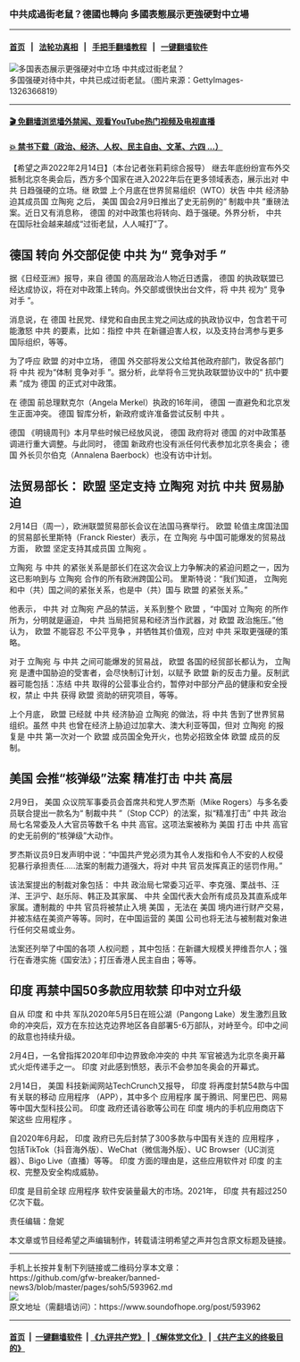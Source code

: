 ### 中共成過街老鼠？德國也轉向  多國表態展示更強硬對中立場 
------------------------

#### [首页](https://github.com/gfw-breaker/banned-news3/blob/master/README.md) &nbsp;&nbsp;|&nbsp;&nbsp; [法轮功真相](https://github.com/begood0513/basic/blob/master/README.md)  &nbsp;&nbsp;|&nbsp;&nbsp; [手把手翻墙教程](https://github.com/gfw-breaker/guides/wiki)  &nbsp;&nbsp;|&nbsp;&nbsp; [一键翻墙软件](https://github.com/gfw-breaker/nogfw/blob/master/README.md)  



<div><img alt="多国表态展示更强硬对中立场 中共成过街老鼠？" src="https://img.soundofhope.org/2022-02/gettyimages-1326366819-1644896586703.jpg"/>
<br/><figcaption class="caption">
 多国强硬对待中共，中共已成过街老鼠。（图片来源：GettyImages-1326366819）
</figcaption></div><hr/>

#### [ 🎬  免翻墙浏览墙外禁闻、观看YouTube热门视频及电视直播](https://github.com/gfw-breaker/HelloWorld)

#### [ 💥  禁书下载（政治、经济、人权、民主自由、文革、六四 ...）](https://github.com/gfw-breaker/books/blob/master/README.md)

<div><div class="Content__Wrapper sc-1bvya0-0 grZQxZ">
 <p class="meta-top">
  <span class="meta">
   【希望之声2022年2月14日】（本台记者张莉莉综合报导）
  </span>
  继去年底纷纷宣布外交抵制北京冬奥会后，西方多个国家在进入2022年后在更多领域表态，展示出对
  <ok href="/term/1059">
   中共
  </ok>
  日趋强硬的立场。继
  <ok href="/term/2689">
   欧盟
  </ok>
  上个月底在世界贸易组织（WTO）状告
  <ok href="/term/1059">
   中共
  </ok>
  经济胁迫其成员国
  <ok href="/term/29799">
   立陶宛
  </ok>
  之后，
  <ok href="/term/1045">
   美国
  </ok>
  国会2月9日推出了史无前例的“
  <ok href="/term/191558">
   制裁中共
  </ok>
  ”重磅法案。近日又有消息称，
  <ok href="/term/2242">
   德国
  </ok>
  的对中政策也将转向、趋于强硬。外界分析，
  <ok href="/term/1059">
   中共
  </ok>
  在国际社会越来越成“过街老鼠，人人喊打”了。
 </p>
 <h2>
  <ok href="/term/2242">
   德国
  </ok>
  转向 外交部促使
  <ok href="/term/1059">
   中共
  </ok>
  为“
  <ok href="/term/83776">
   竞争对手
  </ok>
  ”
 </h2>
 <p>
  据《日经亚洲》报导，来自
  <ok href="/term/2242">
   德国
  </ok>
  的高层政治人物近日透露，
  <ok href="/term/2242">
   德国
  </ok>
  的执政联盟已经达成协议，将在对中政策上转向。外交部或很快出台文件，将
  <ok href="/term/1059">
   中共
  </ok>
  视为“
  <ok href="/term/83776">
   竞争对手
  </ok>
  ”。
 </p>
 <p>
  消息说，在
  <ok href="/term/2242">
   德国
  </ok>
  社民党、绿党和自由民主党之间达成的执政协议中，包含若干可能激怒
  <ok href="/term/1059">
   中共
  </ok>
  的要素，比如：指控
  <ok href="/term/1059">
   中共
  </ok>
  在新疆迫害人权，以及支持台湾参与更多国际组织，等等。
 </p>
 <p>
  为了呼应
  <ok href="/term/2689">
   欧盟
  </ok>
  的对中立场，
  <ok href="/term/2242">
   德国
  </ok>
  外交部将发公文给其他政府部门，敦促各部门将
  <ok href="/term/1059">
   中共
  </ok>
  视为“体制
  <ok href="/term/83776">
   竞争对手
  </ok>
  ”。据分析，此举将令三党执政联盟协议中的“
  <ok href="/term/695794">
   抗中要素
  </ok>
  ”成为
  <ok href="/term/2242">
   德国
  </ok>
  的正式对中政策。
 </p>
 <p>
  在
  <ok href="/term/2242">
   德国
  </ok>
  前总理默克尔（Angela Merkel）执政的16年间，
  <ok href="/term/2242">
   德国
  </ok>
  一直避免和北京发生正面冲突。
  <ok href="/term/2242">
   德国
  </ok>
  智库分析，新政府或许准备尝试反制
  <ok href="/term/1059">
   中共
  </ok>
  。
 </p>
 <p>
  <ok href="/term/2242">
   德国
  </ok>
  《明镜周刊》本月早些时候已经放风说，
  <ok href="/term/2242">
   德国
  </ok>
  政府将对
  <ok href="/term/2242">
   德国
  </ok>
  的对中政策基调进行重大调整。与此同时，
  <ok href="/term/2242">
   德国
  </ok>
  新政府也没有派任何代表参加北京冬奥会；
  <ok href="/term/2242">
   德国
  </ok>
  外长贝尔伯克（Annalena Baerbock）也没有访中计划。
 </p>
 <h2>
  法贸易部长：
  <ok href="/term/2689">
   欧盟
  </ok>
  坚定支持
  <ok href="/term/29799">
   立陶宛
  </ok>
  对抗
  <ok href="/term/1059">
   中共
  </ok>
  贸易胁迫
 </h2>
 <p>
  2月14日（周一），欧洲联盟贸易部长会议在法国马赛举行。
  <ok href="/term/2689">
   欧盟
  </ok>
  轮值主席国法国的贸易部长里斯特（Franck Riester）表示，在
  <ok href="/term/29799">
   立陶宛
  </ok>
  与中国可能爆发的贸易战方面，
  <ok href="/term/2689">
   欧盟
  </ok>
  坚定支持其成员国
  <ok href="/term/29799">
   立陶宛
  </ok>
  。
 </p>
 <p>
  <ok href="/term/29799">
   立陶宛
  </ok>
  与
  <ok href="/term/1059">
   中共
  </ok>
  的紧张关系是部长们在这次会议上力争解决的紧迫问题之一，因为这已影响到与
  <ok href="/term/29799">
   立陶宛
  </ok>
  合作的所有欧洲跨国公司。 里斯特说：“我们知道，
  <ok href="/term/29799">
   立陶宛
  </ok>
  和中（共）国之间的紧张关系，也是中（共）国与
  <ok href="/term/2689">
   欧盟
  </ok>
  的紧张关系。”
 </p>
 <p>
  他表示，
  <ok href="/term/1059">
   中共
  </ok>
  对
  <ok href="/term/29799">
   立陶宛
  </ok>
  产品的禁运，关系到整个
  <ok href="/term/2689">
   欧盟
  </ok>
  ，“中国对
  <ok href="/term/29799">
   立陶宛
  </ok>
  的所作所为，分明就是逼迫，
  <ok href="/term/1059">
   中共
  </ok>
  当局把贸易和经济当作武器，对
  <ok href="/term/2689">
   欧盟
  </ok>
  政治施压。”他认为，
  <ok href="/term/2689">
   欧盟
  </ok>
  不能容忍
  <ok href="/term/219088">
   不公平竞争
  </ok>
  ，并牺牲其价值观，应对
  <ok href="/term/1059">
   中共
  </ok>
  采取更强硬的策略。
 </p>
 <p>
  对于
  <ok href="/term/29799">
   立陶宛
  </ok>
  与
  <ok href="/term/1059">
   中共
  </ok>
  之间可能爆发的贸易战，
  <ok href="/term/2689">
   欧盟
  </ok>
  各国的经贸部长都认为，
  <ok href="/term/29799">
   立陶宛
  </ok>
  是遭中国胁迫的受害者，会尽快制订计划，以赋予
  <ok href="/term/2689">
   欧盟
  </ok>
  新的反击力量。反制武器可能包括：冻结
  <ok href="/term/1059">
   中共
  </ok>
  取得的公营事业合约，暂停对中部分产品的健康和安全授权，禁止
  <ok href="/term/1059">
   中共
  </ok>
  获得
  <ok href="/term/2689">
   欧盟
  </ok>
  资助的研究项目，等等。
 </p>
 <p>
  上个月底，
  <ok href="/term/2689">
   欧盟
  </ok>
  已经就
  <ok href="/term/1059">
   中共
  </ok>
  经济胁迫
  <ok href="/term/29799">
   立陶宛
  </ok>
  的做法，将
  <ok href="/term/1059">
   中共
  </ok>
  吿到了世界贸易组织。虽然
  <ok href="/term/1059">
   中共
  </ok>
  也曾在经济上胁迫过加拿大、澳大利亚等国，但对
  <ok href="/term/29799">
   立陶宛
  </ok>
  的报复是
  <ok href="/term/1059">
   中共
  </ok>
  第一次对一个
  <ok href="/term/2689">
   欧盟
  </ok>
  成员国全免开火，也势必招致全体
  <ok href="/term/2689">
   欧盟
  </ok>
  成员的反制。
 </p>
 <h2>
  <ok href="/term/1045">
   美国
  </ok>
  会推“核弹级”法案 精准打击
  <ok href="/term/1059">
   中共
  </ok>
  高层
 </h2>
 <p>
  2月9日，
  <ok href="/term/1045">
   美国
  </ok>
  众议院军事委员会首席共和党人罗杰斯（Mike Rogers）与多名委员联合提出一款名为“
  <ok href="/term/191558">
   制裁中共
  </ok>
  ”（Stop CCP）的法案，拟“精准打击”
  <ok href="/term/1059">
   中共
  </ok>
  政治局七名常委及人大官员等数千名
  <ok href="/term/1059">
   中共
  </ok>
  高官。这项法案被称为
  <ok href="/term/1045">
   美国
  </ok>
  打击
  <ok href="/term/1059">
   中共
  </ok>
  高官的史无前例的“核弹级”大动作。
 </p>
 <p>
  罗杰斯议员9日发声明中说：“中国共产党必须为其令人发指和令人不安的人权侵犯暴行承担责任.....法案的制裁力道强大，将对
  <ok href="/term/1059">
   中共
  </ok>
  官员发挥真正的惩罚作用。”
 </p>
 <p>
  该法案提出的制裁对象包括：
  <ok href="/term/1059">
   中共
  </ok>
  政治局七常委习近平、李克强、栗战书、汪洋、王沪宁、赵乐际、韩正及其家属、
  <ok href="/term/1059">
   中共
  </ok>
  全国代表大会所有成员及其直系成年家属。遭制裁的
  <ok href="/term/1059">
   中共
  </ok>
  官员将被禁止入境
  <ok href="/term/1045">
   美国
  </ok>
  ，无法在
  <ok href="/term/1045">
   美国
  </ok>
  境内进行财产交易，并被冻结在美资产等等。同时，在中国运营的
  <ok href="/term/1045">
   美国
  </ok>
  公司也将无法与被制裁对象进行任何交易或业务。
 </p>
 <p>
  法案还列举了中国的各项
  <ok href="/term/18618">
   人权问题
  </ok>
  ，其中包括：在新疆大规模关押维吾尔人；强行在香港实施《国安法》；打压香港人民主自由；等等。
 </p>
 <h2>
  <ok href="/term/1696">
   印度
  </ok>
  再禁中国50多款应用软禁 印中对立升级
 </h2>
 <p>
  自从
  <ok href="/term/1696">
   印度
  </ok>
  和
  <ok href="/term/1059">
   中共
  </ok>
  军队2020年5月5日在班公湖（Pangong Lake）发生激烈且致命的冲突后，双方在东拉达克边界地区各自部署5-6万部队，对峙至今。印中之间的敌意也持续升级。
 </p>
 <p>
  2月4日，一名曾指挥2020年印中边界致命冲突的
  <ok href="/term/1059">
   中共
  </ok>
  军官被选为北京冬奥开幕式火炬传递手之一。
  <ok href="/term/1696">
   印度
  </ok>
  对此感到愤怒，表示不会参加冬奥会的开幕式。
 </p>
 <p>
  2月14日，
  <ok href="/term/1045">
   美国
  </ok>
  科技新闻网站TechCrunch又报导，
  <ok href="/term/1696">
   印度
  </ok>
  将再度封禁54款与中国有关联的移动
  <ok href="/term/16162">
   应用程序
  </ok>
  （APP），其中多个
  <ok href="/term/16162">
   应用程序
  </ok>
  属于腾讯、阿里巴巴、网易等中国大型科技公司。
  <ok href="/term/1696">
   印度
  </ok>
  政府还请谷歌等公司在
  <ok href="/term/1696">
   印度
  </ok>
  境内的手机应用商店下架这些
  <ok href="/term/16162">
   应用程序
  </ok>
  。
 </p>
 <p>
  自2020年6月起，
  <ok href="/term/1696">
   印度
  </ok>
  政府已先后封禁了300多款与中国有关连的
  <ok href="/term/16162">
   应用程序
  </ok>
  ，包括TikTok（抖音海外版）、WeChat（微信海外版）、UC Browser（UC浏览器）、Bigo Live（直播）等等。
  <ok href="/term/1696">
   印度
  </ok>
  方面的理由是，这些应用软件对
  <ok href="/term/1696">
   印度
  </ok>
  的主权、完整及安全构成威胁。
 </p>
 <p>
  <ok href="/term/1696">
   印度
  </ok>
  是目前全球
  <ok href="/term/16162">
   应用程序
  </ok>
  软件安装量最大的市场。2021年，
  <ok href="/term/1696">
   印度
  </ok>
  共有超过250亿次下载。
 </p>
 <p class="meta-btm">
  责任编辑：詹妮
 </p>
 <p class="meta-btm">
  本文章或节目经希望之声编辑制作，转载请注明希望之声并包含原文标题及链接。
 </p>
</div>
</div>
<hr/>
手机上长按并复制下列链接或二维码分享本文章：<br/>
https://github.com/gfw-breaker/banned-news3/blob/master/pages/soh5/593962.md <br/>
<a href='https://github.com/gfw-breaker/banned-news3/blob/master/pages/soh5/593962.md'><img src='https://github.com/gfw-breaker/banned-news3/blob/master/pages/soh5/593962.md.png'/></a> <br/>
原文地址（需翻墙访问）：https://www.soundofhope.org/post/593962


------------------------
#### [首页](https://github.com/gfw-breaker/banned-news3/blob/master/README.md) &nbsp;|&nbsp; [一键翻墙软件](https://github.com/gfw-breaker/nogfw/blob/master/README.md) &nbsp;| [《九评共产党》](https://github.com/gfw-breaker/9ping.md/blob/master/README.md#九评之一评共产党是什么) | [《解体党文化》](https://github.com/gfw-breaker/jtdwh.md/blob/master/README.md) | [《共产主义的终极目的》](https://github.com/gfw-breaker/gczydzjmd.md/blob/master/README.md)


<img src='http://gfw-breaker.win/banned-news3/pages/soh5/593962.md' width='0px' height='0px'/>